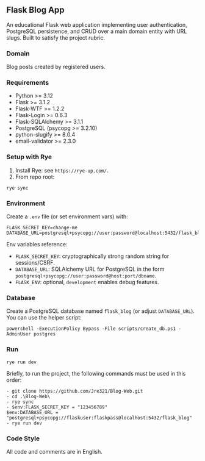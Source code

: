 ## Flask Blog App

An educational Flask web application implementing user authentication, PostgreSQL persistence, and CRUD over a main domain entity with URL slugs. Built to satisfy the project rubric.

### Domain
Blog posts created by registered users.

### Requirements
- Python >= 3.12
- Flask >= 3.1.2
- Flask-WTF >= 1.2.2
- Flask-Login >= 0.6.3
- Flask-SQLAlchemy >= 3.1.1
- PostgreSQL (psycopg >= 3.2.10)
- python-slugify >= 8.0.4
- email-validator >= 2.3.0

### Setup with Rye
1. Install Rye: see `https://rye-up.com/`.
2. From repo root:
```
rye sync
```

### Environment
Create a `.env` file (or set environment vars) with:
```
FLASK_SECRET_KEY=change-me
DATABASE_URL=postgresql+psycopg://user:password@localhost:5432/flask_blog
```

Env variables reference:
- `FLASK_SECRET_KEY`: cryptographically strong random string for sessions/CSRF.
- `DATABASE_URL`: SQLAlchemy URL for PostgreSQL in the form `postgresql+psycopg://user:password@host:port/dbname`.
- `FLASK_ENV`: optional, `development` enables debug features.

### Database
Create a PostgreSQL database named `flask_blog` (or adjust `DATABASE_URL`).
You can use the helper script:
```
powershell -ExecutionPolicy Bypass -File scripts/create_db.ps1 -AdminUser postgres
```

### Run
```
rye run dev
```
Briefly, to run the project, the following commands must be used in this order:
```
- git clone https://github.com/Jre321/Blog-Web.git
- cd .\Blog-Web\
- rye sync
- $env:FLASK_SECRET_KEY = "123456789"
$env:DATABASE_URL = "postgresql+psycopg://flaskuser:flaskpass@localhost:5432/flask_blog"
- rye run dev
```

### Code Style
All code and comments are in English.
